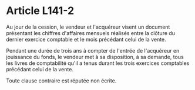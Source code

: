 # Article L141-2

Au jour de la cession, le vendeur et l'acquéreur visent un document présentant les chiffres d'affaires mensuels réalisés entre la clôture du dernier exercice comptable et le mois précédant celui de la vente.

Pendant une durée de trois ans à compter de l'entrée de l'acquéreur en jouissance du fonds, le vendeur met à sa disposition, à sa demande, tous les livres de comptabilité qu'il a tenus durant les trois exercices comptables précédant celui de la vente.

Toute clause contraire est réputée non écrite.
